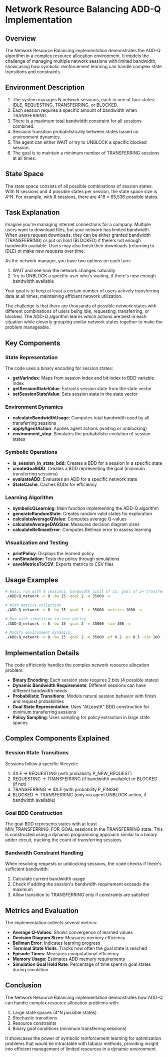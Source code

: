 # Network Resource Balancing ADD-Q Implementation

## Overview

The Network Resource Balancing implementation demonstrates the ADD-Q algorithm in a complex resource allocation environment. It models the challenge of managing multiple network sessions with limited bandwidth, showcasing how symbolic reinforcement learning can handle complex state transitions and constraints.

## Environment Description

1. The system manages N network sessions, each in one of four states: IDLE, REQUESTING, TRANSFERRING, or BLOCKED.
2. Each session requires a specific amount of bandwidth when TRANSFERRING.
3. There is a maximum total bandwidth constraint for all sessions combined.
4. Sessions transition probabilistically between states based on environment dynamics.
5. The agent can either WAIT or try to UNBLOCK a specific blocked session.
6. The goal is to maintain a minimum number of TRANSFERRING sessions at all times.

## State Space

The state space consists of all possible combinations of session states. With N sessions and 4 possible states per session, the state space size is 4^N. For example, with 8 sessions, there are 4^8 = 65,536 possible states.

## Task Explanation

Imagine you're managing internet connections for a company. Multiple users want to download files, but your network has limited bandwidth. When users request downloads, they can be either granted bandwidth (TRANSFERRING) or put on hold (BLOCKED) if there's not enough bandwidth available. Users may also finish their downloads (returning to IDLE) or make new requests over time.

As the network manager, you have two options on each turn:
1. WAIT and see how the network changes naturally
2. Try to UNBLOCK a specific user who's waiting, if there's now enough bandwidth available

Your goal is to keep at least a certain number of users actively transferring data at all times, maintaining efficient network utilization.

The challenge is that there are thousands of possible network states with different combinations of users being idle, requesting, transferring, or blocked. The ADD-Q algorithm learns which actions are best in each situation while cleverly grouping similar network states together to make the problem manageable.

## Key Components

### State Representation

The code uses a binary encoding for session states:

- **getVarIndex**: Maps from session index and bit index to BDD variable index
- **getSessionStateValue**: Extracts session state from the state vector
- **setSessionStateValue**: Sets session state in the state vector

### Environment Dynamics

- **calculateBandwidthUsage**: Computes total bandwidth used by all transferring sessions
- **applyAgentAction**: Applies agent actions (waiting or unblocking)
- **environment_step**: Simulates the probabilistic evolution of session states

### Symbolic Operations

- **is_session_in_state_bdd**: Creates a BDD for a session in a specific state
- **createGoalBDD**: Creates a BDD representing the goal (minimum transferring sessions)
- **evaluateADD**: Evaluates an ADD for a specific network state
- **StateCache**: Caches BDDs for efficiency

### Learning Algorithm

- **symbolicQLearning**: Main function implementing the ADD-Q algorithm
- **generateRandomState**: Creates random valid states for exploration
- **calculateAverageQValue**: Computes average Q-values
- **calculateAverageDAGSize**: Measures decision diagram sizes
- **calculateBellmanError**: Computes Bellman error to assess learning

### Visualization and Testing

- **printPolicy**: Displays the learned policy
- **runSimulation**: Tests the policy through simulations
- **saveMetricsToCSV**: Exports metrics to CSV files

## Usage Examples

```bash
# Basic run with 8 sessions, bandwidth limit of 15, goal of 2+ transferring sessions
./ADD-Q_network -n 8 -bw 15 -goal 2 -e 35000 -v

# With metrics collection
./ADD-Q_network -n 8 -bw 15 -goal 2 -e 35000 -metrics 1000 -v

# Run with simulation to test policy
./ADD-Q_network -n 8 -bw 15 -goal 2 -e 35000 -sim 100 -v

# Modify environment dynamics
./ADD-Q_network -n 8 -bw 15 -goal 2 -e 35000 -pf 0.2 -pr 0.3 -sim 100 -v
```

## Implementation Details

The code efficiently handles the complex network resource allocation problem:

- **Binary Encoding**: Each session state requires 2 bits (4 possible states)
- **Dynamic Bandwidth Requirements**: Different sessions can have different bandwidth needs
- **Probabilistic Transitions**: Models natural session behavior with finish and request probabilities
- **Goal State Representation**: Uses "AtLeastK" BDD construction for minimum transferring sessions
- **Policy Sampling**: Uses sampling for policy extraction in large state spaces

## Complex Components Explained

### Session State Transitions

Sessions follow a specific lifecycle:
1. IDLE → REQUESTING (with probability P_NEW_REQUEST)
2. REQUESTING → TRANSFERRING (if bandwidth available) or BLOCKED (if not)
3. TRANSFERRING → IDLE (with probability P_FINISH)
4. BLOCKED → TRANSFERRING (only via agent UNBLOCK action, if bandwidth available)

### Goal BDD Construction

The goal BDD represents states with at least MIN_TRANSFERRING_FOR_GOAL sessions in the TRANSFERRING state. This is constructed using a dynamic programming approach similar to a binary adder circuit, tracking the count of transferring sessions.

### Bandwidth Constraint Handling

When resolving requests or unblocking sessions, the code checks if there's sufficient bandwidth:
1. Calculate current bandwidth usage
2. Check if adding the session's bandwidth requirement exceeds the maximum
3. Allow transition to TRANSFERRING only if constraints are satisfied

## Metrics and Evaluation

The implementation collects several metrics:

- **Average Q-Values**: Shows convergence of learned values
- **Decision Diagram Sizes**: Measures memory efficiency
- **Bellman Error**: Indicates learning progress
- **Terminal State Visits**: Tracks how often the goal state is reached
- **Episode Times**: Measures computational efficiency
- **Memory Usage**: Estimates ADD memory requirements
- **Simulation Goal Hold Rate**: Percentage of time spent in goal states during simulation

## Conclusion

The Network Resource Balancing implementation demonstrates how ADD-Q can handle complex resource allocation problems with:
1. Large state spaces (4^N possible states)
2. Stochastic transitions
3. Resource constraints
4. Binary goal conditions (minimum transferring sessions)

It showcases the power of symbolic reinforcement learning for optimization problems that would be intractable with tabular methods, providing insight into efficient management of limited resources in a dynamic environment.
